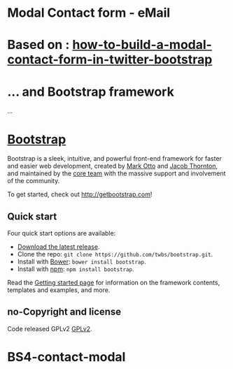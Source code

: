
# Modal Contact form - eMail

# Based on : [how-to-build-a-modal-contact-form-in-twitter-bootstrap](http://untame.net/2013/05/how-to-build-a-modal-contact-form-in-twitter-bootstrap-with-php-ajax/)

# ... and Bootstrap framework


...


# [Bootstrap](http://getbootstrap.com)

Bootstrap is a sleek, intuitive, and powerful front-end framework for faster and easier web development, created by [Mark Otto](https://twitter.com/mdo) and [Jacob Thornton](https://twitter.com/fat), and maintained by the [core team](https://github.com/twbs?tab=members) with the massive support and involvement of the community.

To get started, check out <http://getbootstrap.com>!

## Quick start

Four quick start options are available:

- [Download the latest release](https://github.com/twbs/bootstrap/archive/v3.3.0.zip).
- Clone the repo: `git clone https://github.com/twbs/bootstrap.git`.
- Install with [Bower](http://bower.io): `bower install bootstrap`.
- Install with [npm](https://www.npmjs.org): `npm install bootstrap`.

Read the [Getting started page](http://getbootstrap.com/getting-started/) for information on the framework contents, templates and examples, and more.

## no-Copyright and license

Code released GPLv2 [GPLv2](LICENSE). 
# BS4-contact-modal
